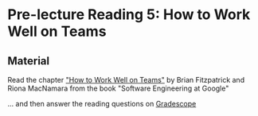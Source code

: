 # Pre-lecture Reading 5: How to Work Well on Teams

## Material

Read the chapter ["How to Work Well on Teams"](https://abseil.io/resources/swe-book/html/ch02.html) by Brian Fitzpatrick and Riona MacNamara from the book "Software Engineering at Google"


… and then answer the reading questions on [Gradescope](https://www.gradescope.com/courses/1096661/assignments/6569773)
